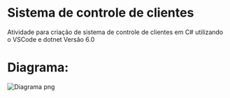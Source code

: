 # Sistema de controle de clientes
Atividade para criação de sistema de controle de clientes em C# utilizando o VSCode e dotnet Versão 6.0

# Diagrama:

![Diagrama png](https://github.com/willianenf/sistema-de-controle-de-clientes/assets/101845432/0c874918-fd68-4a45-9346-ede20219d87c)


